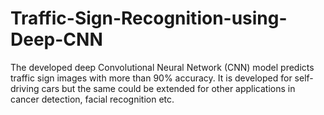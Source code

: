 # Traffic-Sign-Recognition-using-Deep-CNN
The developed deep Convolutional Neural Network (CNN) model predicts traffic sign images with more than 90% accuracy. It is developed for self-driving cars but the same could be extended for other applications in cancer detection, facial recognition etc. 
